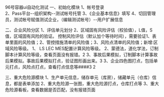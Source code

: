 96号容器ui自动化测试
一、初始化模块
1、帐号登录  
2、Pass平台--组织架构--测试帐号托管
3、《企业基本信息》填写
4、切回管理员，测试帐号赋值测试企业，（编辑测试帐号）--用户扩展信息

二、企业风险分区
1、评估单元划分
2、区域固有风险评估（校验值），L值，S值，区域固有风险的验证。
控制风险评估（默认加个等待时间），需要验证1、表单里面的风险值；2、管控措施清单的风险值；3、风险点清单的风险值；新增:区域风险等级。 
	1、 LS   LEC   MES配置计算风险等级。
	2、蒙德法，道化学法，订制脚本计算风险等级，查看页面没有报错。2
	3、事故后果模拟，订制脚本计算事故后果模拟。事故后果模拟打点，验证图形画出来。3
3、企业四色图打点，包括单元打点，风险点打点，查看打点信息等####3 2

三、重大危险源模块
1、生产单元信息，储存单元（库房），储藏单元（仓库）信息，都是表单添加
2、重大危险源一张图，重大危险源打点，仓库打点等
3、重大危险源看板，查看数据是否匹配，没有报错页面

